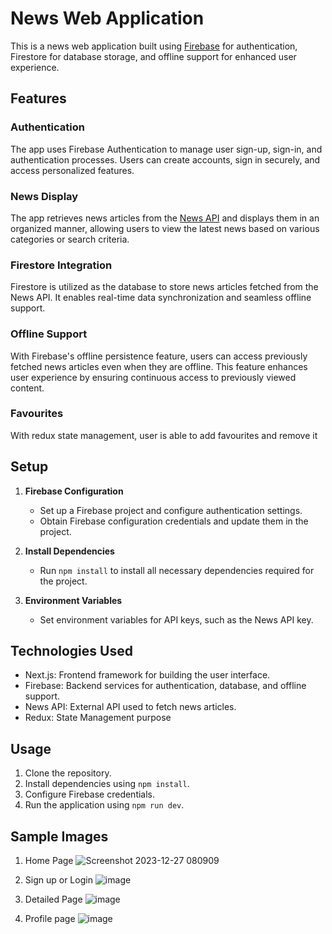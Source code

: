# News Web Application

This is a news web application built using [Firebase](https://firebase.google.com/) for authentication, Firestore for database storage, and offline support for enhanced user experience.

## Features

### Authentication

The app uses Firebase Authentication to manage user sign-up, sign-in, and authentication processes. Users can create accounts, sign in securely, and access personalized features.

### News Display

The app retrieves news articles from the [News API](https://newsapi.org/) and displays them in an organized manner, allowing users to view the latest news based on various categories or search criteria.

### Firestore Integration

Firestore is utilized as the database to store news articles fetched from the News API. It enables real-time data synchronization and seamless offline support.

### Offline Support

With Firebase's offline persistence feature, users can access previously fetched news articles even when they are offline. This feature enhances user experience by ensuring continuous access to previously viewed content.

### Favourites 

With redux state management, user is able to add favourites and remove it

## Setup

1. **Firebase Configuration**

   - Set up a Firebase project and configure authentication settings.
   - Obtain Firebase configuration credentials and update them in the project.

2. **Install Dependencies**

   - Run `npm install` to install all necessary dependencies required for the project.

3. **Environment Variables**

   - Set environment variables for API keys, such as the News API key.

## Technologies Used

- Next.js: Frontend framework for building the user interface.
- Firebase: Backend services for authentication, database, and offline support.
- News API: External API used to fetch news articles.
- Redux: State Management purpose

## Usage

1. Clone the repository.
2. Install dependencies using `npm install`.
3. Configure Firebase credentials.
4. Run the application using `npm run dev`.

## Sample Images

1. Home Page 
![Screenshot 2023-12-27 080909](https://github.com/dhruv8433/news-app/assets/114583978/4bfe47d6-edf1-4f46-8473-4ecdc20bbcdd)

2. Sign up or Login
![image](https://github.com/dhruv8433/news-app/assets/114583978/9936f1f5-9c9b-4011-a1f8-a4888fcdbfe3)

3. Detailed Page
![image](https://github.com/dhruv8433/news-app/assets/114583978/bf9feeff-4428-4993-b573-9fbd5d9ea29b)

4. Profile page
![image](https://github.com/dhruv8433/news-app/assets/114583978/7f8932dc-1427-4c58-b301-bcd6d224c24e)
